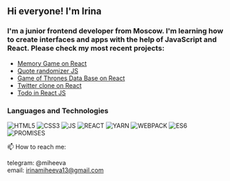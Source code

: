 ## Hi everyone! I'm Irina


### I'm a junior frontend developer from Moscow. I'm learning how to create interfaces and apps with the help of JavaScript and React. Please check my most recent projects:

* [Memory Game on React](https://github.com/irinamiheeva13/MemoryGameReact)
* [Quote randomizer JS](https://github.com/irinamiheeva13/quotes)
* [Game of Thrones Data Base on React](https://github.com/irinamiheeva13/GameOfThrones_DB)
* [Twitter clone on React](https://github.com/irinamiheeva13/ReactTwitterClone)
* [Todo in React JS](https://github.com/irinamiheeva13/ToDo-React)





### **Languages and Technologies**
![HTML5](https://img.shields.io/badge/-HTML5-red) ![CSS3](https://img.shields.io/badge/-CSS3-blue) ![JS](https://img.shields.io/badge/-JAVASCRIPT-yellow) ![REACT](https://img.shields.io/badge/-REACT-lightgrey) ![YARN](https://img.shields.io/badge/-YARN-pink) ![WEBPACK](https://img.shields.io/badge/-WEBPACK-lightgrey) ![ES6](https://img.shields.io/badge/-ES6-green) ![PROMISES](https://img.shields.io/badge/-PROMISES-yellowgreen)




📫 How to reach me: 

telegram: @miheeva  
email: irinamiheeva13@gmail.com
